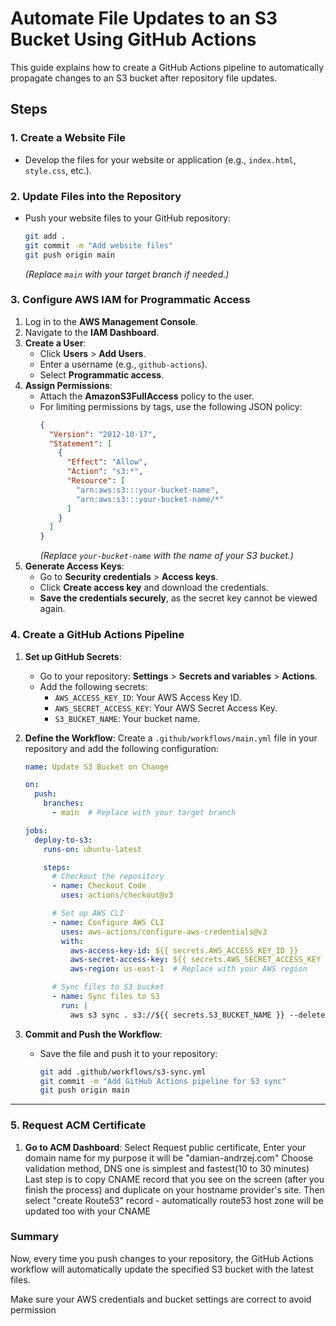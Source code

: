 # Automate File Updates to an S3 Bucket Using GitHub Actions

This guide explains how to create a GitHub Actions pipeline to automatically propagate changes to an S3 bucket after repository file updates.

## Steps

### 1. Create a Website File
- Develop the files for your website or application (e.g., `index.html`, `style.css`, etc.).

### 2. Update Files into the Repository
- Push your website files to your GitHub repository:
  ```bash
  git add .
  git commit -m "Add website files"
  git push origin main
  ```
  *(Replace `main` with your target branch if needed.)*

### 3. Configure AWS IAM for Programmatic Access
1. Log in to the **AWS Management Console**.
2. Navigate to the **IAM Dashboard**.
3. **Create a User**:
   - Click **Users** > **Add Users**.
   - Enter a username (e.g., `github-actions`).
   - Select **Programmatic access**.
4. **Assign Permissions**:
   - Attach the **AmazonS3FullAccess** policy to the user.
   - For limiting permissions by tags, use the following JSON policy:
     ```json
     {
       "Version": "2012-10-17",
       "Statement": [
         {
           "Effect": "Allow",
           "Action": "s3:*",
           "Resource": [
             "arn:aws:s3:::your-bucket-name",
             "arn:aws:s3:::your-bucket-name/*"
           ]
         }
       ]
     }
     ```
     *(Replace `your-bucket-name` with the name of your S3 bucket.)*
5. **Generate Access Keys**:
   - Go to **Security credentials** > **Access keys**.
   - Click **Create access key** and download the credentials.
   - **Save the credentials securely**, as the secret key cannot be viewed again.

### 4. Create a GitHub Actions Pipeline
1. **Set up GitHub Secrets**:
   - Go to your repository: **Settings** > **Secrets and variables** > **Actions**.
   - Add the following secrets:
     - `AWS_ACCESS_KEY_ID`: Your AWS Access Key ID.
     - `AWS_SECRET_ACCESS_KEY`: Your AWS Secret Access Key.
     - `S3_BUCKET_NAME`: Your bucket name.

2. **Define the Workflow**:
   Create a `.github/workflows/main.yml` file in your repository and add the following configuration:
   ```yaml
   name: Update S3 Bucket on Change

   on:
     push:
       branches:
         - main  # Replace with your target branch

   jobs:
     deploy-to-s3:
       runs-on: ubuntu-latest

       steps:
         # Checkout the repository
         - name: Checkout Code
           uses: actions/checkout@v3

         # Set up AWS CLI
         - name: Configure AWS CLI
           uses: aws-actions/configure-aws-credentials@v3
           with:
             aws-access-key-id: ${{ secrets.AWS_ACCESS_KEY_ID }}
             aws-secret-access-key: ${{ secrets.AWS_SECRET_ACCESS_KEY }}
             aws-region: us-east-1  # Replace with your AWS region

         # Sync files to S3 bucket
         - name: Sync files to S3
           run: |
             aws s3 sync . s3://${{ secrets.S3_BUCKET_NAME }} --delete
   ```

3. **Commit and Push the Workflow**:
   - Save the file and push it to your repository:
     ```bash
     git add .github/workflows/s3-sync.yml
     git commit -m "Add GitHub Actions pipeline for S3 sync"
     git push origin main
     ```

---
### 5. Request ACM Certificate
1. **Go to ACM Dashboard**:
  Select Request public certificate, Enter your domain name for my purpose it will be "damian-andrzej.com"
  Choose validation method, DNS one is simplest and fastest(10 to 30 minutes)
  Last step is to copy CNAME record that you see on the screen (after you finish the process) and duplicate on your hostname provider's site.
  Then select "create Route53" record - automatically route53 host zone will be updated too with your CNAME
### Summary
Now, every time you push changes to your repository, the GitHub Actions workflow will automatically update the specified S3 bucket with the latest files.

Make sure your AWS credentials and bucket settings are correct to avoid permission 
